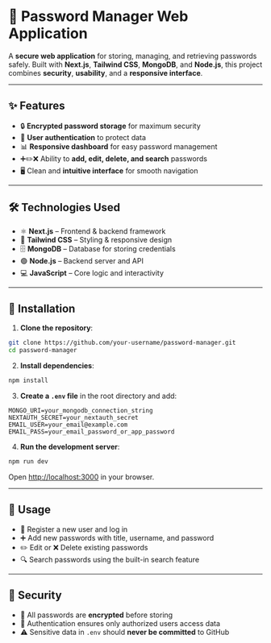 # 🔐 Password Manager Web Application

A **secure web application** for storing, managing, and retrieving passwords safely. Built with **Next.js**, **Tailwind CSS**, **MongoDB**, and **Node.js**, this project combines **security**, **usability**, and a **responsive interface**.  

---

## ✨ Features
- 🔒 **Encrypted password storage** for maximum security
- 👤 **User authentication** to protect data  
- 📊 **Responsive dashboard** for easy password management  
- ➕✏️❌ Ability to **add, edit, delete, and search** passwords  
- 🖥️ Clean and **intuitive interface** for smooth navigation  

---

## 🛠 Technologies Used
- ⚛️ **Next.js** – Frontend & backend framework  
- 🎨 **Tailwind CSS** – Styling & responsive design  
- 🗄️ **MongoDB** – Database for storing credentials  
- 🟢 **Node.js** – Backend server and API  
- 💻 **JavaScript** – Core logic and interactivity  

---

## 🚀 Installation
1. **Clone the repository**:  
```bash
git clone https://github.com/your-username/password-manager.git
cd password-manager
````

2. **Install dependencies**:

```bash
npm install
```

3. **Create a `.env` file** in the root directory and add:

```
MONGO_URI=your_mongodb_connection_string
NEXTAUTH_SECRET=your_nextauth_secret
EMAIL_USER=your_email@example.com
EMAIL_PASS=your_email_password_or_app_password
```

4. **Run the development server**:

```bash
npm run dev
```

Open [http://localhost:3000](http://localhost:3000) in your browser.

---

## 📌 Usage

* 📝 Register a new user and log in
* ➕ Add new passwords with title, username, and password
* ✏️ Edit or ❌ Delete existing passwords
* 🔍 Search passwords using the built-in search feature

---

## 🔐 Security

* 🔑 All passwords are **encrypted** before storing
* 👮 Authentication ensures only authorized users access data
* ⚠️ Sensitive data in `.env` should **never be committed** to GitHub
